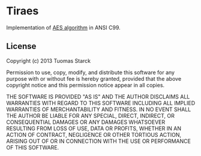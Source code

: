 
# Tiraes

[spec]: http://csrc.nist.gov/publications/fips/fips197/fips-197.pdf

Implementation of [AES algorithm][spec] in ANSI C99.

## License

Copyright (c) 2013 Tuomas Starck

Permission to use, copy, modify, and distribute this software for any
purpose with or without fee is hereby granted, provided that the above
copyright notice and this permission notice appear in all copies.

THE SOFTWARE IS PROVIDED "AS IS" AND THE AUTHOR DISCLAIMS ALL WARRANTIES
WITH REGARD TO THIS SOFTWARE INCLUDING ALL IMPLIED WARRANTIES OF
MERCHANTABILITY AND FITNESS. IN NO EVENT SHALL THE AUTHOR BE LIABLE FOR
ANY SPECIAL, DIRECT, INDIRECT, OR CONSEQUENTIAL DAMAGES OR ANY DAMAGES
WHATSOEVER RESULTING FROM LOSS OF USE, DATA OR PROFITS, WHETHER IN AN
ACTION OF CONTRACT, NEGLIGENCE OR OTHER TORTIOUS ACTION, ARISING OUT OF
OR IN CONNECTION WITH THE USE OR PERFORMANCE OF THIS SOFTWARE.
